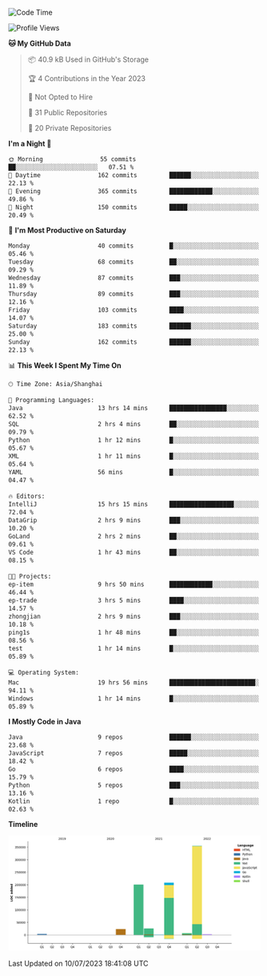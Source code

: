 <!--START_SECTION:waka-->
![Code Time](http://img.shields.io/badge/Code%20Time-1%2C938%20hrs%2012%20mins-blue)

![Profile Views](http://img.shields.io/badge/Profile%20Views-0-blue)

**🐱 My GitHub Data** 

> 📦 40.9 kB Used in GitHub's Storage 
 > 
> 🏆 4 Contributions in the Year 2023
 > 
> 🚫 Not Opted to Hire
 > 
> 📜 31 Public Repositories 
 > 
> 🔑 20 Private Repositories 
 > 
**I'm a Night 🦉** 

```text
🌞 Morning                55 commits          ██░░░░░░░░░░░░░░░░░░░░░░░   07.51 % 
🌆 Daytime                162 commits         ██████░░░░░░░░░░░░░░░░░░░   22.13 % 
🌃 Evening                365 commits         ████████████░░░░░░░░░░░░░   49.86 % 
🌙 Night                  150 commits         █████░░░░░░░░░░░░░░░░░░░░   20.49 % 
```
📅 **I'm Most Productive on Saturday** 

```text
Monday                   40 commits          █░░░░░░░░░░░░░░░░░░░░░░░░   05.46 % 
Tuesday                  68 commits          ██░░░░░░░░░░░░░░░░░░░░░░░   09.29 % 
Wednesday                87 commits          ███░░░░░░░░░░░░░░░░░░░░░░   11.89 % 
Thursday                 89 commits          ███░░░░░░░░░░░░░░░░░░░░░░   12.16 % 
Friday                   103 commits         ████░░░░░░░░░░░░░░░░░░░░░   14.07 % 
Saturday                 183 commits         ██████░░░░░░░░░░░░░░░░░░░   25.00 % 
Sunday                   162 commits         ██████░░░░░░░░░░░░░░░░░░░   22.13 % 
```


📊 **This Week I Spent My Time On** 

```text
🕑︎ Time Zone: Asia/Shanghai

💬 Programming Languages: 
Java                     13 hrs 14 mins      ████████████████░░░░░░░░░   62.52 % 
SQL                      2 hrs 4 mins        ██░░░░░░░░░░░░░░░░░░░░░░░   09.79 % 
Python                   1 hr 12 mins        █░░░░░░░░░░░░░░░░░░░░░░░░   05.67 % 
XML                      1 hr 11 mins        █░░░░░░░░░░░░░░░░░░░░░░░░   05.64 % 
YAML                     56 mins             █░░░░░░░░░░░░░░░░░░░░░░░░   04.47 % 

🔥 Editors: 
IntelliJ                 15 hrs 15 mins      ██████████████████░░░░░░░   72.04 % 
DataGrip                 2 hrs 9 mins        ███░░░░░░░░░░░░░░░░░░░░░░   10.20 % 
GoLand                   2 hrs 2 mins        ██░░░░░░░░░░░░░░░░░░░░░░░   09.61 % 
VS Code                  1 hr 43 mins        ██░░░░░░░░░░░░░░░░░░░░░░░   08.15 % 

🐱‍💻 Projects: 
ep-item                  9 hrs 50 mins       ████████████░░░░░░░░░░░░░   46.44 % 
ep-trade                 3 hrs 5 mins        ████░░░░░░░░░░░░░░░░░░░░░   14.57 % 
zhongjian                2 hrs 9 mins        ███░░░░░░░░░░░░░░░░░░░░░░   10.18 % 
ping1s                   1 hr 48 mins        ██░░░░░░░░░░░░░░░░░░░░░░░   08.56 % 
test                     1 hr 14 mins        █░░░░░░░░░░░░░░░░░░░░░░░░   05.89 % 

💻 Operating System: 
Mac                      19 hrs 56 mins      ████████████████████████░   94.11 % 
Windows                  1 hr 14 mins        █░░░░░░░░░░░░░░░░░░░░░░░░   05.89 % 
```

**I Mostly Code in Java** 

```text
Java                     9 repos             ██████░░░░░░░░░░░░░░░░░░░   23.68 % 
JavaScript               7 repos             █████░░░░░░░░░░░░░░░░░░░░   18.42 % 
Go                       6 repos             ████░░░░░░░░░░░░░░░░░░░░░   15.79 % 
Python                   5 repos             ███░░░░░░░░░░░░░░░░░░░░░░   13.16 % 
Kotlin                   1 repo              █░░░░░░░░░░░░░░░░░░░░░░░░   02.63 % 
```



**Timeline**

![Lines of Code chart](https://raw.githubusercontent.com/youtiaoguagua/youtiaoguagua/master/assets/bar_graph.png)


 Last Updated on 10/07/2023 18:41:08 UTC
<!--END_SECTION:waka-->